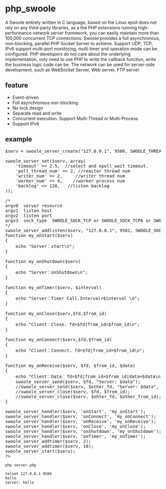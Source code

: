 php_swoole
==========

A Swoole entirely written in C language, based on the Linux epoll does not rely on any third-party libraries, as a the PHP extensions running high-performance network server framework, you can easily maintain more than 100,000 concurrent TCP connections. Swoole provides a full asynchronous, non-blocking, parallel PHP Socket Server to achieve. Support UDP, TCP, IPv6 support multi-port monitoring, multi timer and operation mode can be configured.
PHP developers do not care about the underlying implementation, only need to use PHP to write the callback function, write the business logic code can be. The network can be used for server-side development, such as WebSocket Server, Web server, FTP server.

feature
-----

* Event-driven
* Full asynchronous non-blocking
* No lock design
* Separate read and write
* Concurrent execution. Support Multi-Thread or Multi-Process
* Support IPv6

example
-----
<pre>
$serv = swoole_server_create("127.0.0.1", 9500, SWOOLE_THREAD, SWOOLE_SOCK_UDP);

swoole_server_set($serv, array(
    'timeout' => 2.5,  //select and epoll_wait timeout. 
    'poll_thread_num' => 2, //reactor thread num
    'writer_num' => 2,     //writer thread num
    'worker_num' => 4,    //worker process num
    'backlog' => 128,   //listen backlog
));

/*
argv0  server resource
argv1  listen host
argv2  listen port
argv3  sock_type  SWOOLE_SOCK_TCP or SWOOLE_SOCK_TCP6 or SWOOLE_SOCK_UDP or SWOOLE_SOCK_UDP6
*/
swoole_server_addlisten($serv, "127.0.0.1", 9501, SWOOLE_SOCK_TCP);
function my_onStart($serv)
{
    echo "Server：start\n";
}

function my_onShutdown($serv)
{
    echo "Server：onShutdown\n";
}

function my_onTimer($serv, $interval)
{
    echo "Server：Timer Call.Interval=$interval \n";
}

function my_onClose($serv,$fd,$from_id)
{
	echo "Client：Close. fd=$fd|from_id=$from_id\n";
}

function my_onConnect($serv,$fd,$from_id)
{
	echo "Client：Connect. fd=$fd|from_id=$from_id\n";
}

function my_onReceive($serv, $fd, $from_id, $data)
{
	echo "Client：Data. fd=$fd|from_id=$from_id|data=$data\n";
	swoole_server_send($serv, $fd, "Server: $data");
	//swoole_server_send($serv, $other_fd, "Server: $data", $other_from_id);
	//swoole_server_close($serv, $fd, $from_id);
	//swoole_server_close($serv, $ohter_fd, $other_from_id);
}

swoole_server_handler($serv, 'onStart', 'my_onStart');
swoole_server_handler($serv, 'onConnect', 'my_onConnect');
swoole_server_handler($serv, 'onReceive', 'my_onReceive');
swoole_server_handler($serv, 'onClose', 'my_onClose');
swoole_server_handler($serv, 'onShutdown', 'my_onShutdown');
swoole_server_handler($serv, 'onTimer', 'my_onTimer');
swoole_server_addtimer($serv, 2);
swoole_server_addtimer($serv, 10);
swoole_server_start($serv);
?>
</pre>
	php server.php

	telnet 127.0.0.1 9500
	hello
	server: hello
